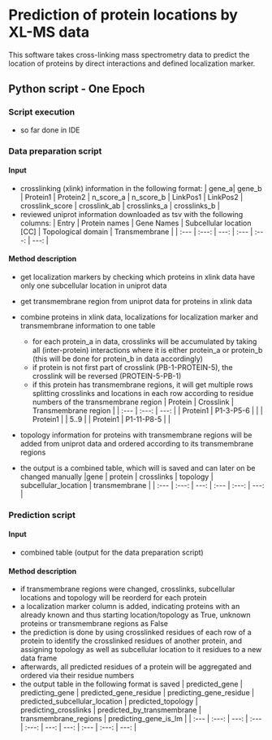 # Prediction of protein locations by XL-MS data
This software takes cross-linking mass spectrometry data to predict the location of proteins by direct interactions and defined localization marker.

## Python script - One Epoch

### Script execution
- so far done in IDE

### Data preparation script

#### Input
- crosslinking (xlink) information in the following format:
  | gene_a| gene_b | Protein1 | Protein2 | n_score_a | n_score_b | LinkPos1 | LinkPos2 | crosslink_score | crosslink_ab | crosslinks_a | crosslinks_b |
- reviewed uniprot information downloaded as tsv with the following columns:
  | Entry | Protein names | Gene Names | Subcellular location [CC] | Topological domain | Transmembrane |
  | :--- | :---: | ---: | :--- | :---: | ---: |

#### Method description
- get localization markers by checking which proteins in xlink data have
  only one subcellular location in uniprot data
- get transmembrane region from uniprot data for proteins in xlink data
- combine proteins in xlink data, localizations for localization marker and transmembrane information to one table
  - for each protein_a in data, crosslinks will be accumulated by taking all (inter-protein) interactions where it is either protein_a or protein_b (this will be done for protein_b in data accordingly)
  - if protein is not first part of crosslink (PB-1-PROTEIN-5), the crosslink will be reversed
    (PROTEIN-5-PB-1)
  - if this protein has transmembrane regions, it will get multiple rows splitting crosslinks and
    locations in each row according to residue numbers of the transmembrane region 
      | Protein | Crosslink | Transmembrane region |
      | :--- | :---: | ---: |
      | Protein1 | P1-3-P5-6 | |
      | Protein1 |           | 5..9 |
      | Protein1 | P1-11-P8-5 | |

- topology information for proteins with transmembrane regions will be added from uniprot data and ordered according to its transmembrane regions
- the output is a combined table, which will is saved and can later on be changed manually
  |gene | protein | crosslinks | topology | subcellular_location | transmembrane |
  | :--- | :---: | ---: | :--- | :---: | ---: |
  
### Prediction script
#### Input
- combined table (output for the data preparation script)

#### Method description
- if transmembrane regions were changed, crosslinks, subcellular locations and topology will be reorderd for each protein
- a localization marker column is added, indicating proteins with an already known and thus starting location/topology as True, unknown proteins or transmembrane regions as False
- the prediction is done by using crosslinked residues of each row of a protein to identify the crosslinked residues of another protein, and assigning topology as well as subcellular location to it
  residues to a new data frame
- afterwards, all predicted residues of a protein will be aggregated and ordered via their residue numbers
- the output table in the following format is saved
  | predicted_gene | predicting_gene | predicted_gene_residue | predicting_gene_residue | predicted_subcellular_location | predicted_topology | predicting_crosslinks | predicted_by_transmembrane | transmembrane_regions | predicting_gene_is_lm |
  | :--- | :---: | ---: | :--- | :---: | ---: | ---: | :--- | :---: | ---: |
